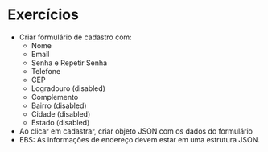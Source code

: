 # Exercícios
- Criar formulário de cadastro com:
	- Nome
	- Email
	- Senha e Repetir Senha
	- Telefone
	- CEP
	- Logradouro (disabled)
	- Complemento
	- Bairro (disabled)
	- Cidade (disabled)
	- Estado (disabled)
- Ao clicar em cadastrar, criar objeto JSON com os dados do formulário
- EBS: As informações de endereço devem estar em uma estrutura JSON.